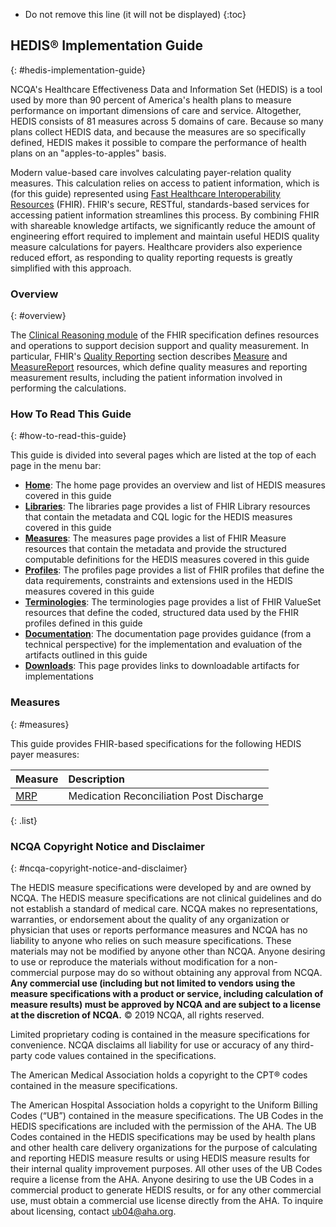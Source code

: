<!-- TOC  the css styling for this is \pages\assets\css\project.css under 'markdown-toc'-->

* Do not remove this line (it will not be displayed)
{:toc}

## HEDIS® Implementation Guide
{: #hedis-implementation-guide}

NCQA's Healthcare Effectiveness Data and Information Set (HEDIS) is a tool used by more than 90 percent of America's 
health plans to measure performance on important dimensions of care and service. Altogether, HEDIS consists of 81 
measures across 5 domains of care. Because so many plans collect HEDIS data, and because the measures are so 
specifically defined, HEDIS makes it possible to compare the performance of health plans on an "apples-to-apples" basis.

Modern value-based care involves calculating payer-relation quality measures. This calculation relies on access to 
patient information, which is (for this guide) represented using 
[Fast Healthcare Interoperability Resources]({{site.data.fhir.path}}) (FHIR). FHIR's secure, RESTful, standards-based 
services for accessing patient information streamlines this process. By combining FHIR with shareable knowledge 
artifacts, we significantly reduce the amount of engineering effort required to implement and maintain useful HEDIS 
quality measure calculations for payers. Healthcare providers also experience reduced effort, as responding to quality 
reporting requests is greatly simplified with this approach.

### Overview
{: #overview}

The [Clinical Reasoning module]({{site.data.fhir.path}}clinicalreasoning-module.html) of the FHIR specification defines 
resources and operations to support decision support and quality measurement. In particular, FHIR's 
[Quality Reporting]({{site.data.fhir.path}}cqif/cqif-quality-reporting.html) section describes 
[Measure]({{site.data.fhir.path}}measure.html) and [MeasureReport]({{site.data.fhir.path}}measurereport.html) resources, 
which define quality measures and reporting measurement results, including the patient information involved in 
performing the calculations.

### How To Read This Guide
{: #how-to-read-this-guide}

This guide is divided into several pages which are listed at the top of each page in the menu bar:

-  **[Home](index.html)**: The home page provides an overview and list of HEDIS measures covered in this guide
-  **[Libraries](libraries.html)**: The libraries page provides a list of FHIR Library resources that contain the 
metadata and CQL logic for the HEDIS measures covered in this guide 
-  **[Measures](measures.html)**: The measures page provides a list of FHIR Measure resources that contain the 
metadata and provide the structured computable definitions for the HEDIS measures covered in this guide 
-  **[Profiles](profiles.html)**: The profiles page provides a list of FHIR profiles that define the data requirements,
constraints and extensions used in the HEDIS measures covered in this guide
-  **[Terminologies](terminologies.html)**: The terminologies page provides a list of FHIR ValueSet resources that 
define the coded, structured data used by the FHIR profiles defined in this guide
-  **[Documentation](documentation.html)**: The documentation page provides guidance (from a technical perspective) for 
the implementation and evaluation of the artifacts outlined in this guide
-  **[Downloads](downloads.html)**: This page provides links to downloadable artifacts for implementations

### Measures
{: #measures}

This guide provides FHIR-based specifications for the following HEDIS payer measures:

| Measure | Description |
|:---|:-----------------|
| [MRP](mrp-fhir.html) | Medication Reconciliation Post Discharge |
{: .list}

### NCQA Copyright Notice and Disclaimer
{: #ncqa-copyright-notice-and-disclaimer}

The HEDIS measure specifications were developed by and are owned by NCQA. The HEDIS measure specifications are not 
clinical guidelines and do not establish a standard of medical care. NCQA makes no representations, warranties, or 
endorsement about the quality of any organization or physician that uses or reports performance measures and NCQA has no 
liability to anyone who relies on such measure specifications. These materials may not be modified by anyone other than 
NCQA. Anyone desiring to use or reproduce the materials without modification for a non-commercial purpose may do so 
without obtaining any approval from NCQA. **Any commercial use (including but not limited to vendors using the measure 
specifications with a product or service, including calculation of measure results) must be approved by NCQA and are 
subject to a license at the discretion of NCQA.**  &copy; 2019 NCQA, all rights reserved.

Limited proprietary coding is contained in the measure specifications for convenience. NCQA disclaims all liability for 
use or accuracy of any third-party code values contained in the specifications.

The American Medical Association holds a copyright to the CPT&reg; codes contained in the measure specifications.

The American Hospital Association holds a copyright to the Uniform Billing Codes (<q>UB</q>) contained in the measure 
specifications. The UB Codes in the HEDIS specifications are included with the permission of the AHA. The UB Codes 
contained in the HEDIS specifications may be used by health plans and other health care delivery organizations for the 
purpose of calculating and reporting HEDIS measure results or using HEDIS measure results for their internal quality 
improvement purposes. All other uses of the UB Codes require a license from the AHA. Anyone desiring to use the UB Codes 
in a commercial product to generate HEDIS results, or for any other commercial use, must obtain a commercial use license 
directly from the AHA. To inquire about licensing, contact ub04@aha.org.

